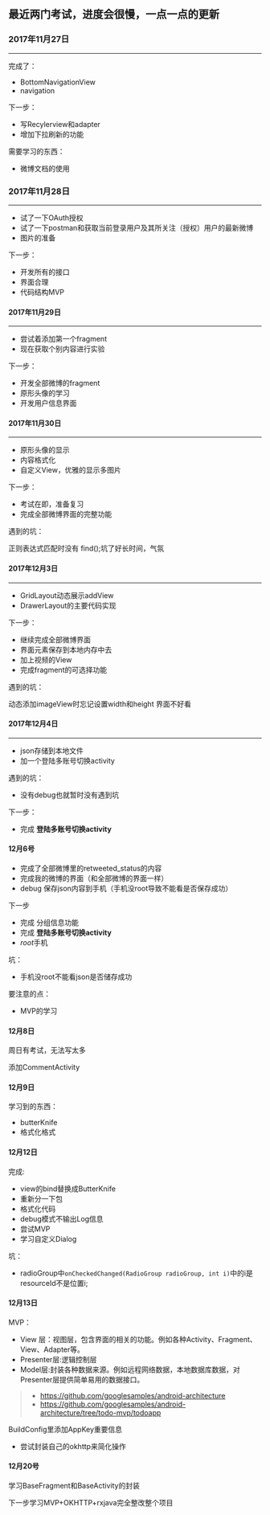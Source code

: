 ## 最近两门考试，进度会很慢，一点一点的更新


###  2017年11月27日

***

完成了：
- BottomNavigationView
- navigation

下一步：
- 写Recylerview和adapter
- 增加下拉刷新的功能

需要学习的东西：
- 微博文档的使用

### 2017年11月28日

***

- 试了一下OAuth授权
- 试了一下postman和获取当前登录用户及其所关注（授权）用户的最新微博
- 图片的准备

下一步：
- 开发所有的接口
- 界面合理
- 代码结构MVP

#### 2017年11月29日

***

- 尝试着添加第一个fragment
- 现在获取个别内容进行实验

下一步：
- 开发全部微博的fragment
- 原形头像的学习
- 开发用户信息界面

#### 2017年11月30日

***

- 原形头像的显示
- 内容格式化
- 自定义View，优雅的显示多图片

下一步：

- 考试在即，准备复习
- 完成全部微博界面的完整功能

遇到的坑：

正则表达式匹配时没有 find();坑了好长时间，气氛


#### 2017年12月3日

***

- GridLayout动态展示addView
- DrawerLayout的主要代码实现

下一步：

- 继续完成全部微博界面
- 界面元素保存到本地内存中去
- 加上视频的View
- 完成fragment的可选择功能

遇到的坑：

动态添加imageView时忘记设置width和height
界面不好看

#### 2017年12月4日

***

- json存储到本地文件
- 加一个登陆多账号切换activity

遇到的坑：

- 没有debug也就暂时没有遇到坑

下一步：
- 完成 **登陆多账号切换activity**


#### 12月6号

- 完成了全部微博里的retweeted_status的内容
- 完成我的微博的界面（和全部微博的界面一样）
- debug 保存json内容到手机（手机没root导致不能看是否保存成功）

下一步
- 完成 分组信息功能 
- 完成 **登陆多账号切换activity** 
- *root*手机

坑：
- 手机没root不能看json是否储存成功

要注意的点：
- MVP的学习

#### 12月8日

周日有考试，无法写太多

添加CommentActivity

#### 12月9日

学习到的东西：

- butterKnife
- 格式化格式

#### 12月12日

完成:
- view的bind替换成ButterKnife
- 重新分一下包
- 格式化代码
- debug模式不输出Log信息
- 尝试MVP
- 学习自定义Dialog

坑：

- radioGroup中`onCheckedChanged(RadioGroup radioGroup, int i)`中的i是resourceId不是位置i;

#### 12月13日

MVP：
- View 层：视图层，包含界面的相关的功能。例如各种Activity、Fragment、View、Adapter等。
- Presenter层:逻辑控制层
- Model层:封装各种数据来源。例如远程网络数据，本地数据库数据，对Presenter层提供简单易用的数据接口。

> - https://github.com/googlesamples/android-architecture
> - https://github.com/googlesamples/android-architecture/tree/todo-mvp/todoapp

BuildConfig里添加AppKey重要信息

- 尝试封装自己的okhttp来简化操作

#### 12月20号

学习BaseFragment和BaseActivity的封装

下一步学习MVP+OKHTTP+rxjava完全整改整个项目
